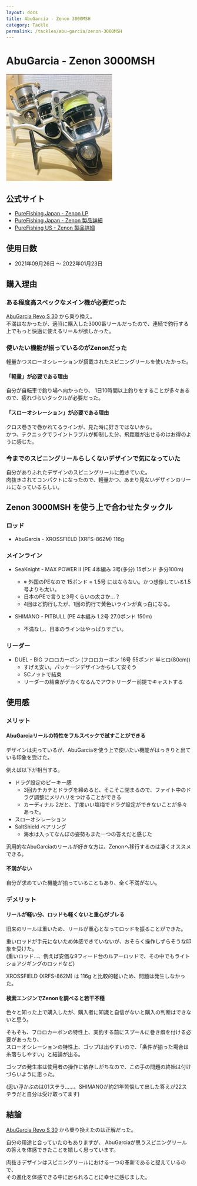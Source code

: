 ```yaml
---
layout: docs
title: AbuGarcia - Zenon 3000MSH
category: Tackle
permalink: /tackles/abu-garcia/zenon-3000MSH
---
```

# AbuGarcia - Zenon 3000MSH

<div class="container">
    <div class="row">
        <div class="col-lg-6 col-sm-12 mb-2">
        <div class="card w-100" style="width: 18rem;">
            <img src="/images/picture/tackles/abu-galcia_zenon3000msh.png" class="card-img-top" alt="...">
        </div>
        </div>
    </div>
</div>

## 公式サイト

- [PureFishing Japan - Zenon LP](https://www.purefishing.jp/zenon/)
- [PureFishing Japan - Zenon 製品詳細](https://www.purefishing.jp/product/abugarcia/sp/zenon/revo-mgx-theta-1.html)
- [PureFishing US - Zenon 製品詳細](https://www.abugarcia.com/collections/fishing-reels/products/zenon-spinning-reel-1285846)

## 使用日数

- 2021年09月26日 〜 2022年01月23日

## 購入理由

### ある程度高スペックなメイン機が必要だった

[AbuGarcia Revo S 30](https://www.waveinn.com/%E3%83%9E%E3%83%AA%E3%83%B3%E3%82%B9%E3%83%9D%E3%83%BC%E3%83%84&%E3%83%95%E3%82%A3%E3%83%83%E3%82%B7%E3%83%B3%E3%82%B0/abu-garcia-%E3%82%B9%E3%83%94%E3%83%8B%E3%83%B3%E3%82%B0%E3%83%AA%E3%83%BC%E3%83%AB-evo-2-s/136025364/p?utm_source=google_products&utm_medium=merchant&id_producte=2885111&country=jp&gclid=CjwKCAiA866PBhAYEiwANkIneNYuVhEyFalo8GckzrDXmN1frGzjwMPGSX9oV9iobU2mc8hQ0IZvnxoCmYkQAvD_BwE&gclsrc=aw.ds) から乗り換え。  
不満はなかったが、適当に購入した3000番リールだったので、連続で釣行する上でもっと快適に使えるリールが欲しかった。

### 使いたい機能が揃っているのがZenonだった

軽量かつスローオシレーションが搭載されたスピニングリールを使いたかった。

#### 「軽量」が必要である理由

自分が自転車で釣り場へ向かったり、
1日10時間以上釣りをすることが多々あるので、疲れづらいタックルが必要だった。

#### 「スローオシレーション」が必要である理由

クロス巻きで巻かれてるラインが、見た時に好きではないから。  
かつ、テクニックでライントラブルが抑制した分、飛距離が出せるのはお得のように感じた。

### 今までのスピニングリールらしくないデザインで気になっていた

自分がありふれたデザインのスピニングリールに飽きていた。  
肉抜きされてコンパクトになったので、軽量かつ、あまり見ないデザインのリールになっているらしい。

## Zenon 3000MSH を使う上で合わせたタックル

### ロッド

- AbuGarcia - XROSSFIELD (XRFS-862M) 116g

### メインライン

- SeaKnight - MAX POWER Ⅱ (PE 4本編み 3号(多分) 15ポンド 多分100m)
  - ※ 外国のPEなので 15ポンド = 1.5号 にはならない。かつ想像している1.5号よりも太い。
  - 日本のPEで言うと3号くらいの太さか…？
  - 4回ほど釣行したが、1回の釣行で黄色いラインが真っ白になる。

- SHIMANO - PITBULL (PE 4本編み 1.2号 27.0ポンド 150m)
  - 不満なし、日本のラインはやっぱりすごい。

### リーダー

- DUEL - BIG フロロカーボン (フロロカーボン 16号 55ポンド 半ヒロ(80cm))
  - すげえ安い。パッケージデザインからして安そう
  - SCノットで結束
  - リーダーの結束がデカくなるんでアウトリーダー前提でキャストする

## 使用感

### メリット

#### AbuGarciaリールの特性をフルスペックで試すことができる

デザインは尖っているが、AbuGarciaを使う上で使いたい機能がはっきりと出ている印象を受けた。

例えば以下が相当する。

- ドラグ設定のピーキー感
  - 3回カチカチとドラグを締めると、そこそこ閉まるので、ファイト中のドラグ調整にメリハリをつけることができる
  - カーディナル 2だと、丁度いい塩梅でドラグ設定ができないことが多々あった。
- スローオシレーション
- SaltShield ベアリング
  - 海水は入ってなんぼの姿勢もまた一つの答えだと感じた 

汎用的なAbuGarciaのリールが好きな方は、Zenonへ移行するのは凄くオススメできる。

#### 不満がない

自分が求めていた機能が揃っていることもあり、全く不満がない。

### デメリット

#### リールが軽い分、ロッドも軽くないと重心がブレる

旧来のリールは重いため、リールが重心となってロッドを振ることができた。  

重いロッドが手元にないため体感できていないが、おそらく操作しずらそうな印象を受けた。  
(重いロッド…、例えば安価な9フィード台のルアーロッドで、その中でもライトショアジギングのロッドなど)  

XROSSFIELD (XRFS-862M) は 116g と比較的軽いため、問題は発生しなかった。

#### 検索エンジンでZenonを調べると若干不穏

色々と知った上で購入したが、購入者に知識と自信がないと購入の判断はできないと思う。

そもそも、フロロカーボンの特性上、実釣する前にスプールに巻き癖を付ける必要があったり、  
スローオシレーションの特性上、ゴップは出やすいので、「条件が揃った場合は糸落ちしやすい」と結論が出る。

ゴップの発生率は使用者の操作に依存しがちなので、この手の問題の終始は付けづらいように思った。

(思い浮かぶのは01ステラ……、SHIMANOが約21年苦悩して出した答えが22ステラだと自分は受け取ってます)

## 結論

[AbuGarcia Revo S 30](https://www.waveinn.com/%E3%83%9E%E3%83%AA%E3%83%B3%E3%82%B9%E3%83%9D%E3%83%BC%E3%83%84&%E3%83%95%E3%82%A3%E3%83%83%E3%82%B7%E3%83%B3%E3%82%B0/abu-garcia-%E3%82%B9%E3%83%94%E3%83%8B%E3%83%B3%E3%82%B0%E3%83%AA%E3%83%BC%E3%83%AB-evo-2-s/136025364/p?utm_source=google_products&utm_medium=merchant&id_producte=2885111&country=jp&gclid=CjwKCAiA866PBhAYEiwANkIneNYuVhEyFalo8GckzrDXmN1frGzjwMPGSX9oV9iobU2mc8hQ0IZvnxoCmYkQAvD_BwE&gclsrc=aw.ds) から乗り換えたのは正解だった。  

自分の用途と合っていたのもありますが、 AbuGarciaが思うスピニングリールの答えを体感できたことを嬉しく思っています。  

肉抜きデザインはスピニングリールにおける一つの革新であると捉えているので、  
その進化を体感できる中に居られることに幸せに感じました。
